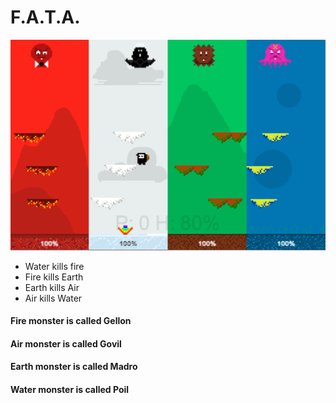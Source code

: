 # F.A.T.A.

![Preview](preview.png)

- Water kills fire
- Fire kills Earth
- Earth kills Air
- Air kills Water

#### Fire monster is called Gellon
#### Air monster is called Govil
#### Earth monster is called Madro
#### Water monster is called Poil

